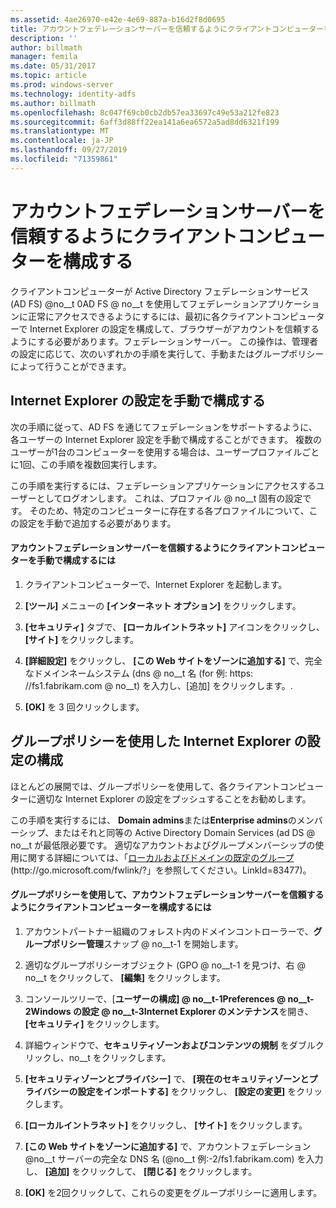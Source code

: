 ```yaml
---
ms.assetid: 4ae26970-e42e-4e69-887a-b16d2f8d0695
title: アカウントフェデレーションサーバーを信頼するようにクライアントコンピューターを構成する
description: ''
author: billmath
manager: femila
ms.date: 05/31/2017
ms.topic: article
ms.prod: windows-server
ms.technology: identity-adfs
ms.author: billmath
ms.openlocfilehash: 8c047f69cb0cb2db57ea33697c49e53a212fe823
ms.sourcegitcommit: 6aff3d88ff22ea141a6ea6572a5ad8dd6321f199
ms.translationtype: MT
ms.contentlocale: ja-JP
ms.lasthandoff: 09/27/2019
ms.locfileid: "71359861"
---
```

# <a name="configure-client-computers-to-trust-the-account-federation-server"></a>アカウントフェデレーションサーバーを信頼するようにクライアントコンピューターを構成する

クライアントコンピューターが Active Directory フェデレーションサービス (AD FS) @no__t 0AD FS @ no__t を使用してフェデレーションアプリケーションに正常にアクセスできるようにするには、最初に各クライアントコンピューターで Internet Explorer の設定を構成して、ブラウザーがアカウントを信頼するようにする必要があります。フェデレーションサーバー。 この操作は、管理者の設定に応じて、次のいずれかの手順を実行して、手動またはグループポリシーによって行うことができます。  
  
## <a name="configuring-internet-explorer-settings-manually"></a>Internet Explorer の設定を手動で構成する  
次の手順に従って、AD FS を通じてフェデレーションをサポートするように、各ユーザーの Internet Explorer 設定を手動で構成することができます。 複数のユーザーが1台のコンピューターを使用する場合は、ユーザープロファイルごとに1回、この手順を複数回実行します。  
  
この手順を実行するには、フェデレーションアプリケーションにアクセスするユーザーとしてログオンします。 これは、プロファイル @ no__t 固有の設定です。 そのため、特定のコンピューターに存在する各プロファイルについて、この設定を手動で追加する必要があります。  
  
#### <a name="to-manually-configure-client-computers-to-trust-the-account-federation-server"></a>アカウントフェデレーションサーバーを信頼するようにクライアントコンピューターを手動で構成するには  
  
1.  クライアントコンピューターで、Internet Explorer を起動します。  
  
2.  **[ツール]** メニューの **[インターネット オプション]** をクリックします。  
  
3.  **[セキュリティ]** タブで、 **[ローカルイントラネット]** アイコンをクリックし、 **[サイト]** をクリックします。  
  
4.  **[詳細設定]** をクリックし、 **[この Web サイトをゾーンに追加する]** で、完全なドメインネームシステム \(dns @ no__t 名 \(for 例: https: \/\/fs1.fabrikam.com @ no__t) を入力し、[追加] をクリックします。.  
  
5.  **[OK]** を 3 回クリックします。  
  
## <a name="configuring-internet-explorer-settings-by-using-grouppolicy"></a>グループポリシーを使用した Internet Explorer の設定の構成  
ほとんどの展開では、グループポリシーを使用して、各クライアントコンピューターに適切な Internet Explorer の設定をプッシュすることをお勧めします。  
  
この手順を実行するには、 **Domain admins**または**Enterprise admins**のメンバーシップ、またはそれと同等の Active Directory Domain Services \(ad DS @ no__t が最低限必要です。  適切なアカウントおよびグループメンバーシップの使用に関する詳細については、「[ローカルおよびドメインの既定のグループ](https://go.microsoft.com/fwlink/?LinkId=83477) \(http:\/\/go.microsoft.com\/fwlink\/?」を参照してください。LinkId\=83477\)。   
  
#### <a name="to-configure-client-computers-to-trust-the-account-federation-server-by-using-grouppolicy"></a>グループポリシーを使用して、アカウントフェデレーションサーバーを信頼するようにクライアントコンピューターを構成するには  
  
1.  アカウントパートナー組織のフォレスト内のドメインコントローラーで、**グループポリシー管理**スナップ @ no__t-1 を開始します。  
  
2.  適切なグループポリシーオブジェクト \(GPO @ no__t-1 を見つけ、右 @ no__t をクリックして、 **[編集]** をクリックします。  
  
3.  コンソールツリーで、[**ユーザーの構成] @ no__t-1Preferences @ no__t-2Windows の設定 @ no__t-3Internet Explorer のメンテナンス**を開き、 **[セキュリティ]** をクリックします。  
  
4.  詳細ウィンドウで、**セキュリティゾーンおよびコンテンツの規制** をダブルクリックし、no__t をクリックします。  
  
5.  **[セキュリティゾーンとプライバシー]** で、 **[現在のセキュリティゾーンとプライバシーの設定をインポートする]** をクリックし、 **[設定の変更]** をクリックします。  
  
6.  **[ローカルイントラネット]** をクリックし、 **[サイト]** をクリックします。  
  
7.  **[この Web サイトをゾーンに追加する]** で、アカウントフェデレーション @no__t サーバーの完全な DNS 名 (@no__t 例:-2\/fs1.fabrikam.com) を入力し、 **[追加]** をクリックして、 **[閉じる]** をクリックします。  
  
8.  **[OK]** を2回クリックして、これらの変更をグループポリシーに適用します。  
  
